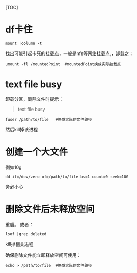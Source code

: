 [TOC]

# df卡住

```shell
mount |column -t
```
找出可能引起卡死的挂载点，一般是nfs等网络挂载点,，卸载之：
```shell
umount -fl /mountedPoint  #mountedPoint换成实际挂载点
```

# text file busy

卸载分区，删除文件时提示：

>text file busy
```shell
fuser /path/to/file   #换成实际的文件路径
```
然后kill掉该进程

# 创建一个大文件
例如10g
```shell
dd if=/dev/zero of=/path/to/file bs=1 count=0 seek=10G
```
务必小心

# 删除文件后未释放空间
重启。
或者：
```shell
lsof |grep deleted
```
kill掉相关进程

确保删除文件能立即释放空间可使用：
```shell
echo > /path/to/file  #换成实际的文件路径
```
